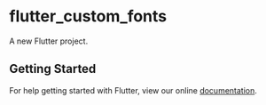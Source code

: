 # flutter_custom_fonts

A new Flutter project.

## Getting Started

For help getting started with Flutter, view our online
[documentation](https://flutter.io/).
